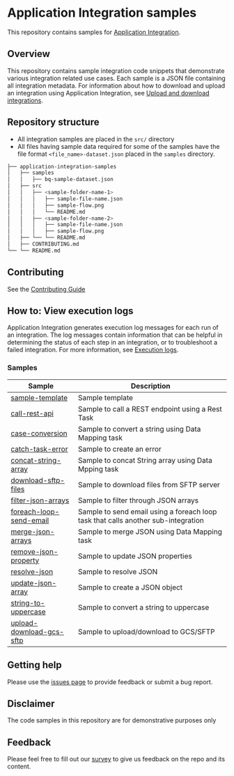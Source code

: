 # Application Integration samples

This repository contains samples for
[Application Integration](https://cloud.google.com/application-integration/docs).

## Overview

This repository contains sample integration code snippets that demonstrate various integration related use cases.
Each sample is a JSON file containing all integration metadata. For information about how to download and upload an integration using Application Integration, see [Upload and download integrations](https://cloud.google.com/application-integration/docs/upload-download).

## Repository structure

*   All integration samples are placed in the `src/` directory
*   All files having sample data required for some of the samples have the
file format `<file_name>-dataset.json` placed in the `samples` directory.

```bash
├── application-integration-samples
│   ├── samples
│   │   ├── bq-sample-dataset.json
│   ├── src
│   │   ├── <sample-folder-name-1>
│   │   │   ├── sample-file-name.json
│   │   │   ├── sample-flow.png
│   │   │   └── README.md
│   │   ├── <sample-folder-name-2>
│   │   │   ├── sample-file-name.json
│   │   │   ├── sample-flow.png
│   ├── └── └── README.md
│   ├── CONTRIBUTING.md
└── └── README.md
```

## Contributing

See the [Contributing Guide](CONTRIBUTING.md)

## How to: View execution logs

Application Integration generates execution log messages for each run of an
integration. The log messages contain information that can be helpful in
determining the status of each step in an integration, or to troubleshoot a
failed integration. For more information, see
[Execution logs](https://cloud.google.com/application-integration/docs/viewing-logs).

### <a name="samples"></a>Samples

| Sample | Description |
|---|---|
| [sample-template](src/sample-template) | Sample template |
| [call-rest-api](src/call-rest-api) | Sample to call a REST endpoint using a Rest Task |
| [case-conversion](src/case-conversion) | Sample to convert a string using Data Mapping task |
| [catch-task-error](src/catch-task-error) | Sample to create an error |
| [concat-string-array](src/concat-string-array) | Sample to concat String array using Data Mpping task |
| [download-sftp-files](src/download-sftp-files) | Sample to download files from SFTP server |
| [filter-json-arrays](src/filter-json-arrays) | Sample to filter through JSON arrays |
| [foreach-loop-send-email](src/foreach-loop-send-email) | Sample to send email using a foreach loop task that calls another sub-integration |
| [merge-json-arrays](src/merge-json-arrays) | Sample to merge JSON using Data Mapping task |
| [remove-json-property](src/remove-json-property) | Sample to update JSON properties |
| [resolve-json](src/resolve-json) | Sample to resolve JSON  |
| [update-json-array](src/update-json-array) | Sample to create a JSON object |
| [string-to-uppercase](src/string-to-uppercase) | Sample to convert a string to uppercase |
| [upload-download-gcs-sftp](src/upload-download-gcs-sftp) | Sample to upload/download to GCS/SFTP |                    |

## Getting help

Please use the [issues page](https://github.com/GoogleCloudPlatform/application-integration-samples/issues) to provide feedback or submit a bug report.

## Disclaimer

The code samples in this repository are for demonstrative purposes only

## Feedback

Please feel free to fill out our [survey](https://forms.gle/qJzdCFNW7fZr33Z17) to give us feedback on the repo and its content.